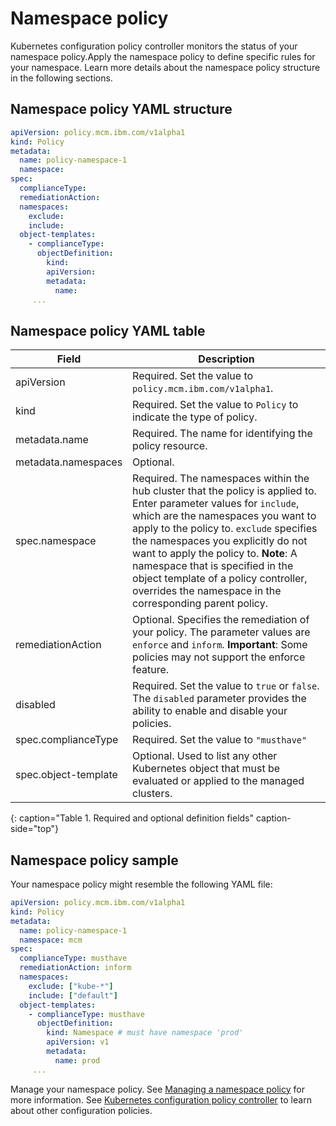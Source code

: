 # Namespace policy

Kubernetes configuration policy controller monitors the status of your namespace policy.Apply the namespace policy to define specific rules for your namespace. Learn more details about the namespace policy structure in the following sections.

## Namespace policy YAML structure

   ```yaml
   apiVersion: policy.mcm.ibm.com/v1alpha1
   kind: Policy
   metadata:
     name: policy-namespace-1
     namespace:
   spec:
     complianceType:
     remediationAction:
     namespaces:
       exclude:
       include:
     object-templates:
       - complianceType:
         objectDefinition:
           kind:
           apiVersion:
           metadata:
             name:
        ...
   ```

## Namespace policy YAML table
<!--this table is a place holder until i update the parameters-->

|Field|Description|
|-- | -- |
| apiVersion | Required. Set the value to `policy.mcm.ibm.com/v1alpha1`. <!--current place holder until this info is updated--> |
| kind | Required. Set the value to `Policy` to indicate the type of policy. |
| metadata.name | Required. The name for identifying the policy resource. |
| metadata.namespaces | Optional. |
| spec.namespace | Required. The namespaces within the hub cluster that the policy is applied to. Enter parameter values for `include`, which are the namespaces you want to apply to the policy to. `exclude` specifies the namespaces you explicitly do not want to apply the policy to. **Note**: A namespace that is specified in the object template of a policy controller, overrides the namespace in the corresponding parent policy.|
| remediationAction | Optional. Specifies the remediation of your policy. The parameter values are `enforce` and `inform`. **Important**: Some policies may not support the enforce feature.|
| disabled | Required. Set the value to `true` or `false`. The `disabled` parameter provides the ability to enable and disable your policies.|
| spec.complianceType | Required. Set the value to `"musthave"`|
| spec.object-template| Optional. Used to list any other Kubernetes object that must be evaluated or applied to the managed clusters. |
{: caption="Table 1. Required and optional definition fields" caption-side="top"}

## Namespace policy sample

Your namespace policy might resemble the following YAML file:
  
   ```yaml
   apiVersion: policy.mcm.ibm.com/v1alpha1
   kind: Policy
   metadata:
     name: policy-namespace-1
     namespace: mcm 
   spec:
     complianceType: musthave
     remediationAction: inform
     namespaces:
       exclude: ["kube-*"]
       include: ["default"]
     object-templates:
       - complianceType: musthave
         objectDefinition:
           kind: Namespace # must have namespace 'prod'
           apiVersion: v1
           metadata:
             name: prod
        ...
   ```

Manage your namespace policy. See [Managing a namespace policy](create_ns_policy.md) for more information. See [Kubernetes configuration policy controller](config_policy_ctrl.md) to learn about other configuration policies.
